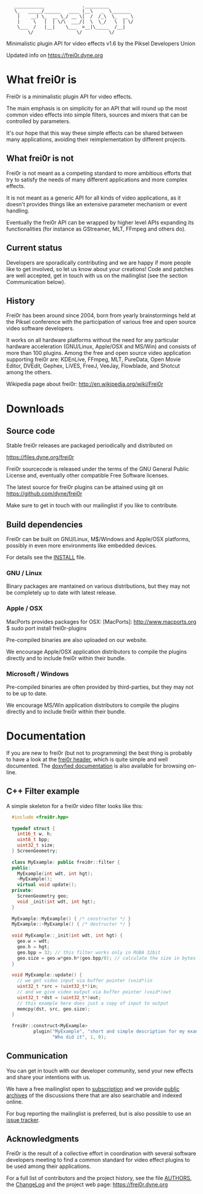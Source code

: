 ```
   ___________              ._________
   \_   _____/______   ____ |__\   _  \_______
    |    __) \_  __ \_/ __ \|  /  /_\  \_  __ \
    |     \   |  | \/\  ___/|  \  \_/   \  | \/
    \___  /   |__|    \___  >__|\_____  /__|
        \/                \/          \/

```
Minimalistic plugin API for video effects  v1.6
		by the Piksel Developers Union

  Updated info on https://frei0r.dyne.org


# What frei0r is 

Frei0r is a minimalistic plugin API for video effects.

The main emphasis is on simplicity for an API that will round up the
most common video effects into simple filters, sources and mixers that
can be controlled by parameters.

It's our hope that this way these simple effects can be shared between
many applications, avoiding their reimplementation by different
projects.

## What frei0r is not 

Frei0r is not meant as a competing standard to more ambitious efforts
that try to satisfy the needs of many different applications and more
complex effects.

It is not meant as a generic API for all kinds of video applications,
as it doesn't provides things like an extensive parameter mechanism or
event handling.

Eventually the frei0r API can be wrapped by higher level APIs
expanding its functionalities
(for instance as GStreamer, MLT, FFmpeg and others do).

## Current status 

Developers are sporadically contributing and we are happy if more
people like to get involved, so let us know about your creations! Code
and patches are well accepted, get in touch with us on the
mailinglist (see the section Communication below).


## History 

Frei0r has been around since 2004, born from yearly brainstormings
held at the Piksel conference with the participation of various free
and open source video software developers.

It works on all hardware platforms without the need for any particular
hardware acceleration (GNU/Linux, Apple/OSX and MS/Win) and consists
of more than 100 plugins. Among the free and open source video
application supporting frei0r are: KDEnLive, FFmpeg, MLT, PureData,
Open Movie Editor, DVEdit, Gephex, LiVES, FreeJ, VeeJay, Flowblade, and
Shotcut among the others.

Wikipedia page about frei0r: http://en.wikipedia.org/wiki/Frei0r


[Piksel]: http://www.piksel.no
[PureData]: http://www.artefacte.org/pd/
[Open  Movie  Editor]: http://openmovieeditor.sourceforge.net/
[DVEdit]: http://www.freenet.org.nz/dvedit
[Gephex]: http://www.gephex.org/
[LiVES]: http://lives.sf.net
[FreeJ]: http://freej.dyne.org
[MøB]: http://mob.bek.no/
[VeeJay]: http://veejayhq.net
[MLT]: http://www.mltframework.org/
[KDEnLive]: http://www.kdenlive.org/
[Flowblade]: http://code.google.com/p/flowblade/
[Shotcut]: https://www.shotcut.org/


# Downloads

## Source code 

Stable frei0r releases are packaged periodically and distributed on

 https://files.dyne.org/frei0r

Frei0r sourcecode is released under the terms of the GNU General Public License and, eventually other compatible Free Software licenses.

The latest source for frei0r plugins can be attained using git on https://github.com/dyne/frei0r

Make sure to get in touch with our mailinglist if you like to contribute.

## Build dependencies 

Frei0r can be built on GNU/Linux, M$/Windows and Apple/OSX platforms, possibly in even more environments like embedded devices.

For details see the [INSTALL](/INSTALL) file.

### GNU / Linux

Binary packages are mantained on various distributions, but they may not be completely up to date with latest release.

### Apple / OSX 

MacPorts provides packages for OSX:
[MacPorts]: http://www.macports.org
          $ sudo port install frei0r-plugins

Pre-compiled binaries are also uploaded on our website.

We encourage Apple/OSX application distributors to compile the plugins
directly and to include frei0r within their bundle.



### Microsoft / Windows

Pre-compiled binaries are often provided by third-parties, but they may not to be up to date.

We encourage MS/Win application distributors to compile the plugins directly and to include frei0r within their bundle.


# Documentation 


If you are new to frei0r (but not to programming) the best thing is probably to have a look at the [frei0r header](/include/frei0r.h), which is quite simple and well documented. The [doxyfied documentation](http://frei0r.dyne.org/codedoc/html) is also available for browsing on-line.


## C++ Filter example 

A simple skeleton for a frei0r video filter looks like this:

```c++
  #include <frei0r.hpp>
  
  typedef struct {
    int16_t w, h;
    uint8_t bpp;
    uint32_t size;
  } ScreenGeometry;
  
  class MyExample: public frei0r::filter {
  public:
    MyExample(int wdt, int hgt);
    ~MyExample();
    virtual void update();
  private:
    ScreenGeometry geo;
    void _init(int wdt, int hgt);
  }
  
  MyExample::MyExample() { /* constructor */ }
  MyExample::~MyExample() { /* destructor */ }
  
  void MyExample::_init(int wdt, int hgt) {
    geo.w = wdt;
    geo.h = hgt;
    geo.bpp = 32; // this filter works only in RGBA 32bit
    geo.size = geo.w*geo.h*(geo.bpp/8); // calculate the size in bytes
  }
  
  void MyExample::update() {
    // we get video input via buffer pointer (void*)in 
    uint32_t *src = (uint32_t*)in;
    // and we give video output via buffer pointer (void*)out
    uint32_t *dst = (uint32_t*)out;
    // this example here does just a copy of input to output
    memcpy(dst, src, geo.size);
  }
    
  frei0r::construct<MyExample>
          plugin("MyExample", "short and simple description for my example",
                 "Who did it", 1, 0);
```


## Communication 

You can get in touch with our developer community, send your new effects and share your intentions with us.

We have a free mailinglist open to [subscription](https://mailinglists.dyne.org/cgi-bin/mailman/listinfo/frei0r) and we provide [public archives](http://lists.dyne.org/lurker/list/frei0r.en.html) of the discussions there that are also searchable and indexed online.

For bug reporting the mailinglist is preferred, but is also possible to use an [issue tracker](https://github.com/dyne/frei0r/issues).

## Acknowledgments 

Frei0r is the result of a collective effort in coordination with several software developers meeting to find a common standard for video effect plugins to be used among their applications.

For a full list of contributors and the project history, see the file [AUTHORS](/AUTHORS), the [ChangeLog](/ChangeLog) and the project web page: https://frei0r.dyne.org


